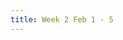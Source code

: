 ```yaml
---
title: Week 2 Feb 1 - 5
---
```


<!-- Week 1 Jan 25 - 29 -->
<!-- Week 2 Feb 1 - 5 -->
<!-- Week 3 Feb 8 - 12 -->
<!-- Week 4 Feb 15 - 19 -->
<!-- Week 5 Feb 22 - 26 -->
<!-- Week 6 Mar 1 - 5 -->
<!-- Week 7 Mar 8 - 12 -->
<!-- Week 8 Mar 15 - 19 -->
<!-- Week 9 Mar 22 - 26 -->
<!-- Week 10 Mar 29 - Apr 2 -->
<!-- Week 11 Apr 5 - 9 -->
<!-- Week 12 Apr 12 - 16 -->
<!-- Week 13 Apr 19 - 23 -->
<!-- Week 14 Apr 26 - 30 -->
<!-- Week 15 May 3 - 7 (Exam prep period) -->
<!-- Week 16 May 10 - 14 (Finals week) -->
<!-- Our final is on Friday, May 14 at 8am -->


